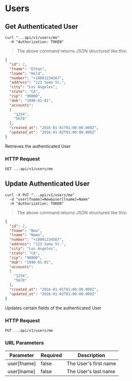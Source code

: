 # Users

## Get Authenticated User

```shell
curl "...api/v1/users/me"
  -H "Authorization: TOKEN"
```

> The above command returns JSON structured like this:

```json
{
  "id": 2,
  "fname": "Ethan",
  "lname": "Held",
  "number": "+18001234567",
  "address": "123 Some St.",
  "city": "Los Angeles",
  "state": "CA",
  "zip": "90000",
  "dob": "1990-01-01",
  "accounts":
  [
    "1234",
    "5678"
  ],
  "created_at": "2016-01-01T01:00:00.000Z",
  "updated_at": "2016-01-02T01:00:00.000Z"
}
```

Retrieves the authenticated User

### HTTP Request

`GET ...api/v1/users/me`

## Update Authenticated User

```shell
curl -X PUT "...api/v1/users/me"
  -d "user[fname]=New&user[lname]=Name"
  -H "Authorization: TOKEN"
```

> The above command returns JSON structured like this:

```json
{
  "id": 2,
  "fname": "New",
  "lname": "Name",
  "number": "+18001234567",
  "address": "123 Some St.",
  "city": "Los Angeles",
  "state": "CA",
  "zip": "90000",
  "dob": "1990-01-01",
  "accounts":
  [
    "1234",
    "5678"
  ],
  "created_at": "2016-01-01T01:00:00.000Z",
  "updated_at": "2016-01-02T01:00:00.000Z"
}
```

Updates certain fields of the authenticated User

### HTTP Request

`PUT ...api/v1/users/me`

### URL Parameters

Parameter | Required | Description
--------- | ------- | -----------
user[fname] | false | The User's first name
user[lname] | false | The User's last name
